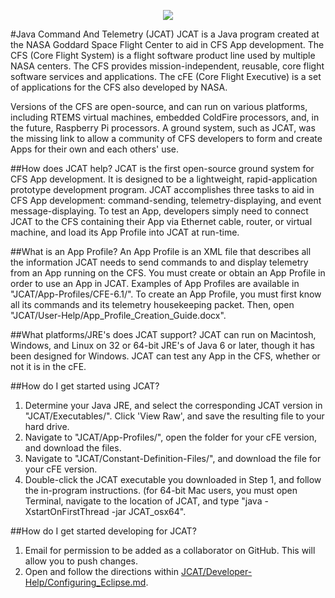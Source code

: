   <p align="center" >
	  <img src="https://raw.github.com/joebenassi/JCAT/master/JCAT/Git-Resources/JCATLogoHuge.png">
	</p>
#Java Command And Telemetry (JCAT)
JCAT is a Java program created at the NASA Goddard Space Flight Center to aid in CFS App development. The CFS (Core Flight System) is a flight software product line used by multiple NASA centers. The CFS provides mission-independent, reusable, core flight software services and applications. The cFE (Core Flight Executive) is a set of applications for the CFS also developed by NASA. 
	
Versions of the CFS are open-source, and can run on various platforms, including RTEMS virtual machines, embedded ColdFire processors, and, in the future, Raspberry Pi processors. A ground system, such as JCAT, was the missing link to allow a community of CFS developers to form and create Apps for their own and each others' use.
	
##How does JCAT help?
JCAT is the first open-source ground system for CFS App development. It is designed to be a lightweight, rapid-application prototype development program. JCAT accomplishes three tasks to aid in CFS App development: command-sending, telemetry-displaying, and event message-displaying. To test an App, developers simply need to connect JCAT to the CFS containing their App via Ethernet cable, router, or virtual machine, and load its App Profile into JCAT at run-time. 

##What is an App Profile?
An App Profile is an XML file that describes all the information JCAT needs to send commands to and display telemetry from an App running on the CFS. You must create or obtain an App Profile in order to use an App in JCAT. Examples of App Profiles are available in "JCAT/App-Profiles/CFE-6.1/".
To create an App Profile, you must first know all its commands and its telemetry housekeeping packet. Then, open "JCAT/User-Help/App_Profile_Creation_Guide.docx".
	
##What platforms/JRE's does JCAT support?
JCAT can run on Macintosh, Windows, and Linux on 32 or 64-bit JRE's of Java 6 or later, though it has been designed for Windows. JCAT can test any App in the CFS, whether or not it is in the cFE.

##How do I get started using JCAT?
1. Determine your Java JRE, and select the corresponding JCAT version in "JCAT/Executables/". Click 'View Raw', and save the resulting file to your hard drive. 
2. Navigate to "JCAT/App-Profiles/", open the folder for your cFE version, and download the files. 
3. Navigate to "JCAT/Constant-Definition-Files/", and download the file for your cFE version. 
4. Double-click the JCAT executable you downloaded in Step 1, and follow the in-program instructions. (for 64-bit Mac users, you must open Terminal, navigate to the location of JCAT, and type "java -XstartOnFirstThread -jar JCAT_osx64".

##How do I get started developing for JCAT?
1. Email <thisemail> for permission to be added as a collaborator on GitHub. This will allow you to push changes.
2. Open and follow the directions within <a href="https://github.com/joebenassi/JCAT/blob/master/JCAT/Developer-Help/Configuring_Eclipse.md">JCAT/Developer-Help/Configuring_Eclipse.md</a>.
